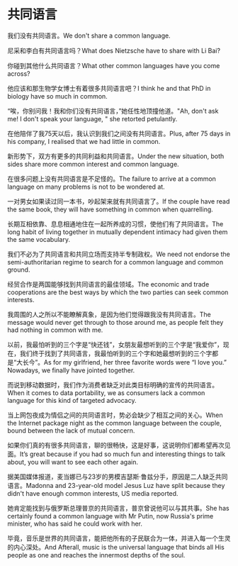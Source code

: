 # 共同语言

<p><span class="chinese">我们没有共同语言。</span><span class="english">We don't share a common language.</span></p>

<p><span class="chinese">尼采和李白有共同语言吗？</span><span class="english">What does Nietzsche have to share with Li Bai?</span></p>

<p><span class="chinese">你碰到其他什么共同语言？</span><span class="english">What other common languages have you come across?</span></p>

<p><span class="chinese">他应该和那生物学女博士有着很多共同语言吧？</span><span class="english">I think he and that PhD in biology have so much in common.</span></p>

<p><span class="chinese">“唉，你别问我！我和你们没有共同语言，”她任性地顶撞他道。</span><span class="english">"Ah, don't ask me! I don't speak your language, " she retorted petulantly.</span></p>

<p><span class="chinese">在他陪伴了我75天以后，我认识到我们之间没有共同语言。</span><span class="english">Plus, after 75 days in his company, I realised that we had little in common.</span></p>

<p><span class="chinese">新形势下，双方有更多的共同利益和共同语言。</span><span class="english">Under the new situation, both sides share more common interest and common language.</span></p>

<p><span class="chinese">在很多问题上没有共同语言是不足怪的。</span><span class="english">The failure to arrive at a common language on many problems is not to be wondered at.</span></p>

<p><span class="chinese">一对男女如果读过同一本书，吵起架来就有共同语言了。</span><span class="english">If the couple have read the same book, they will have something in common when quarrelling.</span></p>

<p><span class="chinese">长期互相依靠、息息相通地住在一起所养成的习惯，使他们有了共同语言。</span><span class="english">The long habit of living together in mutually dependent intimacy had given them the same vocabulary.</span></p>

<p><span class="chinese">我们不必为了共同语言和共同立场而支持半专制政权。</span><span class="english">We need not endorse the semi-authoritarian regime to search for a common language and common ground.</span></p>

<p><span class="chinese">经贸合作是两国能够找到共同语言的最佳领域。</span><span class="english">The economic and trade cooperations are the best ways by which the two parties can seek common interests.</span></p>

<p><span class="chinese">我周围的人之所以不能瞭解真象，是因为他们觉得跟我没有共同语言。</span><span class="english">The message would never get through to those around me, as people felt they had nothing in common with me.</span></p>

<p><span class="chinese">以前，我最怕听到的三个字是“快还钱”，女朋友最想听到的三个字是“我爱你”，现在，我们终于找到了共同语言，我最怕听到的三个字和她最想听到的三个字都是“大长今”。</span><span class="english">As for my girlfriend, her three favorite words were “I love you.” Nowadays, we finally have jointed together.</span></p>

<p><span class="chinese">而说到移动数据时，我们作为消费者缺乏对此类目标明确的宣传的共同语言。</span><span class="english">When it comes to data portability, we as consumers lack a common language for this kind of targeted advocacy.</span></p>

<p><span class="chinese">当上网包夜成为情侣之间的共同语言时，势必会缺少了相互之间的关心。</span><span class="english">When the Internet package night as the common language between the couple, bound between the lack of mutual concern.</span></p>

<p><span class="chinese">如果你们真的有很多共同语言，聊的很畅快，这是好事，这说明你们都希望再次见面。</span><span class="english">It’s great because if you had so much fun and interesting things to talk about, you will want to see each other again.</span></p>

<p><span class="chinese">据美国媒体报道，麦当娜已与23岁的男模吉瑟斯·鲁兹分手，原因是二人缺乏共同语言。</span><span class="english">Madonna and 23-year-old model Jesus Luz have split because they didn't have enough common interests, US media reported.</span></p>

<p><span class="chinese">她肯定能找到与俄罗斯总理普京的共同语言，普京曾说他可以与其共事。</span><span class="english">She has certainly found a common language with Mr Putin, now Russia's prime minister, who has said he could work with her.</span></p>

<p><span class="chinese">毕竟，音乐是世界的共同语言，能把他所有的子民联合为一体，并进入每一个生灵的内心深处。</span><span class="english">And Afterall, music is the universal language that binds all His people as one and reaches the innermost depths of the soul.</span></p>

